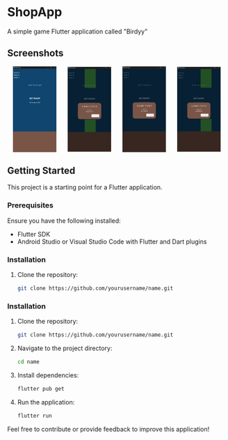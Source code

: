 # ShopApp

A simple game Flutter application called "Birdyy"

## Screenshots

<div style="display: flex; justify-content: space-around; align-items: center;">
  <img src="images/screen1.png" alt="" width="20%" />
  <img src="images/score.png" alt="" width="20%" />
  <img src="images/screen2.png" alt="" width="20%" />
  <img src="images/gameover.png" alt="" width="20%" />
</div>

## Getting Started

This project is a starting point for a Flutter application.

### Prerequisites

Ensure you have the following installed:

- Flutter SDK
- Android Studio or Visual Studio Code with Flutter and Dart plugins

### Installation

1. Clone the repository:
   ```bash
   git clone https://github.com/yourusername/name.git

### Installation

1. Clone the repository:
   ```bash
   git clone https://github.com/yourusername/name.git
   ```
2. Navigate to the project directory:
   ```bash
   cd name
   ```
3. Install dependencies:
   ```bash
   flutter pub get
   ```
4. Run the application:
   ```bash
   flutter run
   ```




Feel free to contribute or provide feedback to improve this application!
